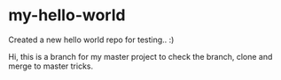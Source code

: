 # my-hello-world
Created a new hello world repo for testing.. :)


Hi, this is a branch for my master project to check the branch, clone and merge to master tricks.
